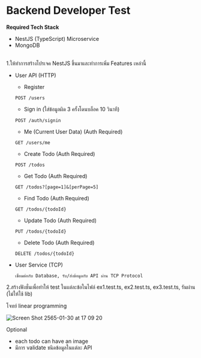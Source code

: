 # Backend Developer Test

**Required Tech Stack**

- NestJS (TypeScript) Microservice
- MongoDB

\
1.ให้ทำการสร้างโปรเจค NestJS ขึ้นมาและทำการเพิ่ม Features เหล่านี้


- User API (HTTP)
    - Register
  ```
  POST /users
  ```
    - Sign in (ใส่ข้อมูลผิด 3 ครั้งโดนบล็อค 10 วินาที)
  ```
  POST /auth/signin
  ```
    - Me (Current User Data) (Auth Required)
  ```
  GET /users/me
  ```
    - Create Todo (Auth Required)
  ```
  POST /todos
  ```
    - Get Todo (Auth Required)
  ```
  GET /todos?[page=1]&[perPage=5]
  ```
    - Find Todo (Auth Required)
  ```
  GET /todos/{todoId}
  ```
    - Update Todo (Auth Required)
  ```
  PUT /todos/{todoId}
  ```
    - Delete Todo (Auth Required)
  ```
  DELETE /todos/{todoId}
  ```

- User Service (TCP)
  ```
  เชื่อมต่อกับ Database, รับ/ส่งข้อมูลกับ API ผ่าน TCP Protocol
  ```

2.สร้างฟังชั่นเพื่อทำให้ test ในแต่ละข้อในไฟล์ ex1.test.ts, ex2.test.ts, ex3.test.ts, รันผ่าน (ไม่ให้ใช้ lib)
 
  โจทย์ linear programming

  ![Screen Shot 2565-01-30 at 17 09 20](https://user-images.githubusercontent.com/72042042/151695406-0550ab5d-2a88-4fb3-82b1-d6d127978de5.png)


Optional
- each todo can have an image
- มีการ validate ชนิดข้อมูลในแต่ละ API

